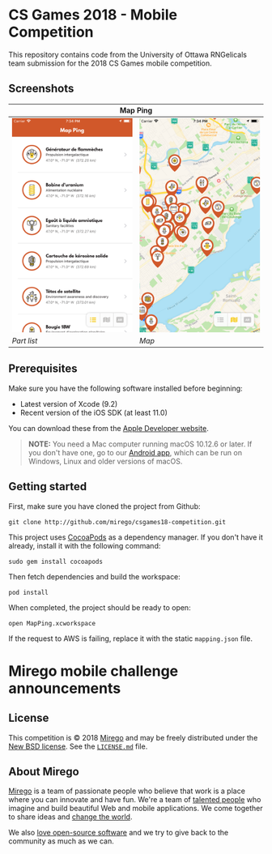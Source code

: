 # CS Games 2018 - Mobile Competition

This repository contains code from the University of Ottawa RNGelicals team submission for the 2018 CS Games mobile competition.

## Screenshots

<table>
    <thead>
        <tr>
            <th colspan="4">Map Ping</th>
        </tr>
    </thead>
    <tbody>
        <tr>
            <td><a href="./Screenshots/list.png" target="_blank"><img src="./Screenshots/list.png" alt="List" width="320px"></a></td>
            <td><a href="./Screenshots/map.png" target="_blank"><img src="./Screenshots/map.png" alt="Map" width="320px"></a></td>
            </tr>
            <tr>
            <td><em>Part list</em></td>
            <td><em>Map</em></td>
        </tr>
    </tbody>
</table>

## Prerequisites

Make sure you have the following software installed before beginning:

- Latest version of Xcode (9.2)
- Recent version of the iOS SDK (at least 11.0)

You can download these from the [Apple Developer website](https://developer.apple.com/downloads/).

> **NOTE:** You need a Mac computer running macOS 10.12.6 or later. If you don't have one, go to our [Android app](https://github.com/mirego/csgames18-competition/tree/master/android), which can be run on Windows, Linux and older versions of macOS.

## Getting started

First, make sure you have cloned the project from Github:

```
git clone http://github.com/mirego/csgames18-competition.git
```

This project uses [CocoaPods](https://cocoapods.org/) as a dependency manager. If you don't have it already, install it with the following command:

```
sudo gem install cocoapods
```

Then fetch dependencies and build the workspace:

```
pod install
```

When completed, the project should be ready to open:

```
open MapPing.xcworkspace
```

If the request to AWS is failing, replace it with the static `mapping.json` file.

# Mirego mobile challenge announcements

## License

This competition is © 2018 [Mirego](http://www.mirego.com) and may be freely
distributed under the [New BSD license](http://opensource.org/licenses/BSD-3-Clause).
See the [`LICENSE.md`](https://github.com/mirego/csgames18-competition/blob/master/LICENSE.md) file.

## About Mirego

[Mirego](http://mirego.com) is a team of passionate people who believe that work is a place where you can innovate and have fun. We're a team of [talented people](http://life.mirego.com) who imagine and build beautiful Web and mobile applications. We come together to share ideas and [change the world](http://mirego.org).

We also [love open-source software](http://open.mirego.com) and we try to give back to the community as much as we can.

